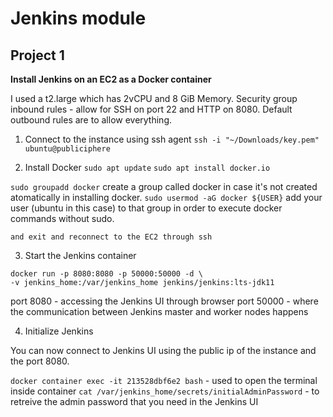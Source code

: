 # Jenkins module

## Project 1

**Install Jenkins on an EC2 as a Docker container**

I used a t2.large which has 2vCPU and 8 GiB Memory.
Security group inbound rules - allow for SSH on port 22 and HTTP on 8080. Default outbound rules are to allow everything.


1. Connect to the instance using ssh agent
`ssh -i "~/Downloads/key.pem" ubuntu@publiciphere`

2. Install Docker
`sudo apt update`
`sudo apt install docker.io`

`sudo groupadd docker` create a group called docker in case it's not created atomatically in installing docker.
`sudo usermod -aG docker ${USER}` add your user (ubuntu in this case) to that group in order to execute docker commands without sudo.

    and exit and reconnect to the EC2 through ssh

3. Start the Jenkins container

```
docker run -p 8080:8080 -p 50000:50000 -d \
-v jenkins_home:/var/jenkins_home jenkins/jenkins:lts-jdk11
```

port 8080 - accessing the Jenkins UI through browser
port 50000 - where the communication between Jenkins master and worker nodes happens

4. Initialize Jenkins

You can now connect to Jenkins UI using the public ip of the instance and the port 8080.

`docker container exec -it 213528dbf6e2 bash` - used to open the terminal inside container
`cat /var/jenkins_home/secrets/initialAdminPassword` - to retreive the admin password that you need in the Jenkins UI

